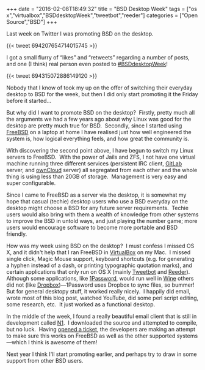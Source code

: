 +++
date = "2016-02-08T18:49:32"
title = "BSD Desktop Week"
tags = ["os x","virtualbox","BSDdesktopWeek","tweetbot","reeder"]
categories = ["Open Source","BSD"]
+++

Last week on Twitter I was promoting BSD on the desktop. 
 
{{< tweet 694207654714015745 >}}
 
I got a small flurry of “likes” and “retweets” regarding a number of posts, and one (I think) real person even posted to [\#BSDdesktopWeek][1]! 
 
{{< tweet 694315072886149120 >}}
 
Nobody that I know of took my up on the offer of switching their everyday desktop to BSD for the week, but then I did only start promoting it the Friday before it started... 
 
But why did I want to promote BSD on the desktop?  Firstly, pretty much all the arguments we had a few years ago about why Linux was good for the desktop are pretty much true for BSD.  Secondly, since I started using [FreeBSD][2] on a laptop at home I have realised just how well engineered the system is, how logical everything feels, and how great the community is. 
 
With discovering the second point above, I have begun to switch my Linux servers to FreeBSD.  With the power of Jails and ZFS, I not have one virtual machine running three different services (persistent IRC client, [GitLab][3] server, and [ownCloud][4] server) all segregated from each other and the whole thing is using less than 20GB of storage.  Management is very easy and super configurable. 
 
Since I came to FreeBSD as a server via the desktop, it is somewhat my hope that casual (techie) desktop users who use a BSD everyday on the desktop might choose a BSD for any future server requirements.  Techie users would also bring with them a wealth of knowledge from other systems to improve the BSD in untold ways, and just playing the number game; more users would encourage software to become more portable and BSD friendly. 
 
How was my week using BSD on the desktop?  I must confess I missed OS X, and it didn't help that I ran FreeBSD in [VirtualBox][5] on my Mac.  I missed single click, Magic Mouse support, keyboard shortcuts (e.g. for generating a hyphen instead of a dash, or printing typographic quotation marks), and certain applications that only run on OS X (mainly [Tweetbot][6] and [Reeder][7]). Although some applications, like [1Password][8], would run well in [Wine][9] others did not (like [Dropbox][10])—1Password uses Dropbox to sync files, so bummer! 
But for general desktopy stuff, it worked really nicely.  I happily did email, wrote most of this blog post, watched YouTube, did some perl script editing, some research, etc.  It just worked as a functional desktop. 
 
In the middle of the week, I found a really beautiful email client that is still in development called [N1][11].  I downloaded the source and attempted to compile, but no luck.  Having [opened a ticket][12], the developers are making an attempt to make sure this works on FreeBSD as well as the other supported systems—which I think is awesome of them! 
 
Next year I think I'll start promoting earlier, and perhaps try to draw in some support from other BSD users.

  [1]: https://twitter.com/hashtag/BSDdesktopWeek?src=hash
  [2]: http://freebsd.org
  [3]: https://about.gitlab.com
  [4]: https://owncloud.com
  [5]: http://virtualbox.org
  [6]: http://tapbots.com/tweetbot/
  [7]: http://reederapp.com/mac/
  [8]: https://agilebits.com/onepassword
  [9]: https://www.winehq.org
  [10]: https://www.dropbox.com
  [11]: https://github.com/nylas/N1
  [12]: https://github.com/nylas/N1/issues/1176
